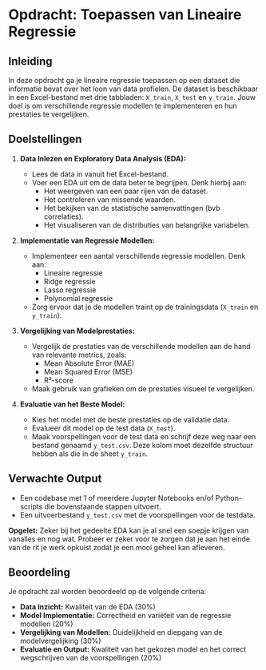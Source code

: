# Opdracht: Toepassen van Lineaire Regressie

## Inleiding

In deze opdracht ga je lineaire regressie toepassen op een dataset die informatie bevat over het loon van data profielen. De dataset is beschikbaar in een Excel-bestand met drie tabbladen: `X_train`, `X_test` en `y_train`. Jouw doel is om verschillende regressie modellen te implementeren en hun prestaties te vergelijken.

## Doelstellingen

1. **Data Inlezen en Exploratory Data Analysis (EDA):**
   - Lees de data in vanuit het Excel-bestand.
   - Voer een EDA uit om de data beter te begrijpen. Denk hierbij aan:
     - Het weergeven van een paar rijen van de dataset.
     - Het controleren van missende waarden.
     - Het bekijken van de statistische samenvattingen (bvb correlaties).
     - Het visualiseren van de distributies van belangrijke variabelen.

2. **Implementatie van Regressie Modellen:**
   - Implementeer een aantal verschillende regressie modellen. Denk aan:
     - Lineaire regressie
     - Ridge regressie
     - Lasso regressie
     - Polynomial regressie
   - Zorg ervoor dat je de modellen traint op de trainingsdata (`X_train` en `y_train`).

3. **Vergelijking van Modelprestaties:**
   - Vergelijk de prestaties van de verschillende modellen aan de hand van relevante metrics, zoals:
     - Mean Absolute Error (MAE)
     - Mean Squared Error (MSE)
     - R²-score
   - Maak gebruik van grafieken om de prestaties visueel te vergelijken.

4. **Evaluatie van het Beste Model:**
   - Kies het model met de beste prestaties op de validatie data.
   - Evalueer dit model op de test data (`X_test`).
   - Maak voorspellingen voor de test data en schrijf deze weg naar een bestand genaamd `y_test.csv`. Deze kolom moet dezelfde structuur hebben als die in de sheet `y_train`.

## Verwachte Output

- Een codebase met 1 of meerdere Jupyter Notebooks en/of Python-scripts die bovenstaande stappen uitvoert.
- Een uitvoerbestand `y_test.csv` met de voorspellingen voor de testdata.

**Opgelet:** Zeker bij het gedeelte EDA kan je al snel een soepje krijgen van vanalles en nog wat. Probeer er zeker voor te zorgen dat je aan het einde van de rit je werk opkuist zodat je een mooi geheel kan afleveren.

## Beoordeling

Je opdracht zal worden beoordeeld op de volgende criteria:

- **Data Inzicht:** Kwaliteit van de EDA (30%)
- **Model Implementatie:** Correctheid en variëteit van de regressie modellen (20%)
- **Vergelijking van Modellen:** Duidelijkheid en diepgang van de modelvergelijking (30%)
- **Evaluatie en Output:** Kwaliteit van het gekozen model en het correct wegschrijven van de voorspellingen (20%)